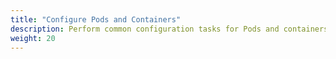 ```yaml
---
title: "Configure Pods and Containers"
description: Perform common configuration tasks for Pods and containers.
weight: 20
---
```


